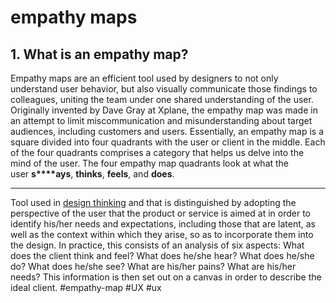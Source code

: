 # empathy maps
## 1. What is an empathy map?

Empathy maps are an efficient tool used by designers to not only understand user behavior, but also visually communicate those findings to colleagues, uniting the team under one shared understanding of the user. Originally invented by Dave Gray at Xplane, the empathy map was made in an attempt to limit miscommunication and misunderstanding about target audiences, including customers and users.
Essentially, an empathy map is a square divided into four quadrants with the user or client in the middle. Each of the four quadrants comprises a category that helps us delve into the mind of the user. The four empathy map quadrants look at what the user **s****ays**, **thinks**, **feels**, and **does**.
***
Tool used in [design thinking](https://www.zorraquino.com/en/dictionary/digital-marketing/what-is-design-thinking.html "Design thinking") and that is distinguished by adopting the perspective of the user that the product or service is aimed at in order to identify his/her needs and expectations, including those that are latent, as well as the context within which they arise, so as to incorporate them into the design. In practice, this consists of an analysis of six aspects: What does the client think and feel? What does he/she hear? What does he/she do? What does he/she see? What are his/her pains? What are his/her needs? This information is then set out on a canvas in order to describe the ideal client.
#empathy-map
#UX #ux 
